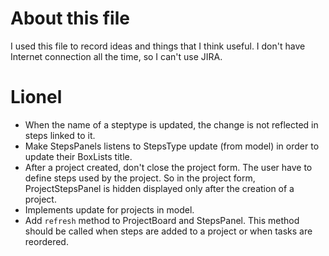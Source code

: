 # About this file
I used this file to record ideas and things that I think useful. I don't have Internet connection all
the time, so I can't use JIRA.

# Lionel
- When the name of a steptype is updated, the change is not reflected in steps linked to it.
- Make StepsPanels listens to StepsType update (from model) in order to update their BoxLists title.
- After a project created, don't close the project form. The user have to define steps used by the project. So in the project form, ProjectStepsPanel is hidden displayed only after the creation of a project.
- Implements update for projects in model.
- Add `refresh` method to ProjectBoard and StepsPanel. This method should be called when steps are added to a project or when tasks are reordered.
